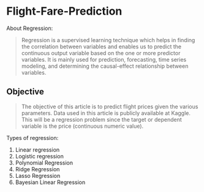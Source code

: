# Flight-Fare-Prediction

About Regression:
> Regression is a supervised learning technique which helps in finding the correlation between variables and enables us to predict the continuous output variable based on the one or more predictor variables. It is mainly used for prediction, forecasting, time series modeling, and determining the causal-effect relationship between variables.


## Objective
> The objective of this article is to predict flight prices given the various parameters. Data used in this article is publicly available at Kaggle. This will be a regression problem since the target or dependent variable is the price (continuous numeric value).

Types of regression:
  1. Linear regression
  2. Logistic regression
  3. Polynomial Regression
  4. Ridge Regression
  5. Lasso Regression
  6. Bayesian Linear Regression
